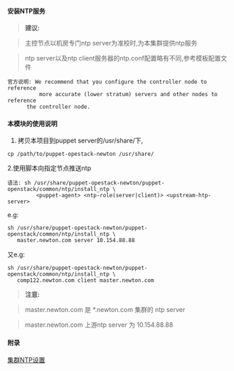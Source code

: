 #### 安装NTP服务

> **建议:**

> 主控节点以机房专门ntp server为准校时,为本集群提供ntp服务

> ntp server以及ntp client服务器的ntp.conf配置略有不同,参考模板配置文件

```
官方说明: We recommend that you configure the controller node to reference 
          more accurate (lower stratum) servers and other nodes to reference
	  the controller node.
```

#### 本模块的使用说明
1. 拷贝本项目到puppet server的/usr/share/下,
```
cp /path/to/puppet-opestack-newton /usr/share/
```

2.使用脚本向指定节点推送ntp
```
语法: sh /usr/share/puppet-opestack-newton/puppet-openstack/common/ntp/install_ntp \
         <puppet-agent> <ntp-role(server|client)> <upstream-htp-server>
```

e.g:
```
sh /usr/share/puppet-opestack-newton/puppet-openstack/common/ntp/install_ntp \
   master.newton.com server 10.154.88.88 
```
又e.g:
```
sh /usr/share/puppet-opestack-newton/puppet-openstack/common/ntp/install_ntp \
   comp122.newton.com client master.newton.com 
```
> **注意:**

> master.newton.com 是 *.newton.com 集群的 ntp server

> master.newton.com 上游ntp server 为 10.154.88.88

#### 附录

[集群NTP设置](https://docs.openstack.org/newton/install-guide-rdo/environment-ntp.html)
